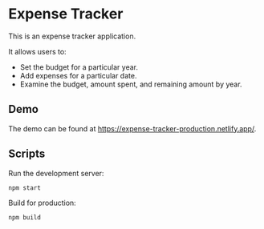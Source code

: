 # Expense Tracker

This is an expense tracker application.

It allows users to:

- Set the budget for a particular year.
- Add expenses for a particular date.
- Examine the budget, amount spent, and remaining amount by year.

## Demo

The demo can be found at https://expense-tracker-production.netlify.app/.

## Scripts

Run the development server:

    npm start

Build for production:

    npm build
